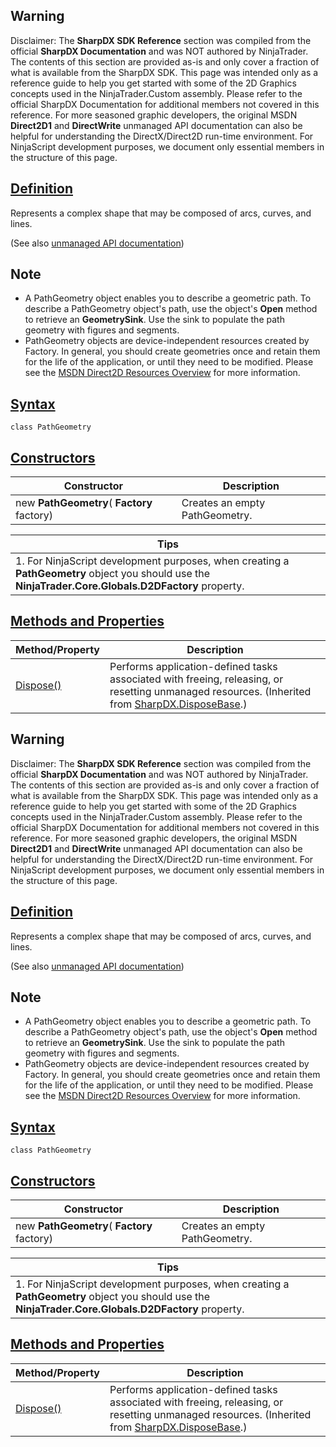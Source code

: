 ## Warning

Disclaimer: The **SharpDX SDK Reference** section was compiled from the official **SharpDX Documentation** and was NOT authored by NinjaTrader. The contents of this section are provided as-is and only cover a fraction of what is available from the SharpDX SDK. This page was intended only as a reference guide to help you get started with some of the 2D Graphics concepts used in the NinjaTrader.Custom assembly. Please refer to the official SharpDX Documentation for additional members not covered in this reference. For more seasoned graphic developers, the original MSDN **Direct2D1** and **DirectWrite** unmanaged API documentation can also be helpful for understanding the DirectX/Direct2D run-time environment. For NinjaScript development purposes, we document only essential members in the structure of this page.

## [Definition](https://developer.ninjatrader.com/docs/desktop/sharpdx_direct2d1_pathgeometry\#definition)

Represents a complex shape that may be composed of arcs, curves, and lines.

(See also [unmanaged API documentation](http://msdn.microsoft.com/en-us/library/dd371512.aspx))

## Note

- A PathGeometry object enables you to describe a geometric path. To describe a PathGeometry object's path, use the object's **Open** method to retrieve an **GeometrySink**. Use the sink to populate the path geometry with figures and segments.
- PathGeometry objects are device-independent resources created by Factory. In general, you should create geometries once and retain them for the life of the application, or until they need to be modified. Please see the [MSDN Direct2D Resources Overview](https://msdn.microsoft.com/en-us/library/dd756757(v=vs.85).aspx) for more information.

## [Syntax](https://developer.ninjatrader.com/docs/desktop/sharpdx_direct2d1_pathgeometry\#syntax)

`class PathGeometry`

## [Constructors](https://developer.ninjatrader.com/docs/desktop/sharpdx_direct2d1_pathgeometry\#constructors)

| Constructor | Description |
| --- | --- |
| new **PathGeometry**( **Factory** factory) | Creates an empty PathGeometry. |

| Tips |
| --- |
| 1. For NinjaScript development purposes, when creating a **PathGeometry** object you should use the **NinjaTrader.Core.Globals.D2DFactory** property. | 2. General information Direct2D Path Geometries can be found on the [MSDN Path Geometries Overview](https://msdn.microsoft.com/en-us/library/ee264309(v=vs.85).aspx). |

## [Methods and Properties](https://developer.ninjatrader.com/docs/desktop/sharpdx_direct2d1_pathgeometry\#methods-and-properties)

| Method/Property | Description |
| --- | --- |
| [Dispose()](https://developer.ninjatrader.com/docs/desktop/sharpdx_disposebase_dispose) | Performs application-defined tasks associated with freeing, releasing, or resetting unmanaged resources. (Inherited from [SharpDX.DisposeBase](https://developer.ninjatrader.com/docs/desktop/sharpdx_disposebase).) | [FigureCount](https://developer.ninjatrader.com/docs/desktop/sharpdx_direct2d1_pathgeometry_figurecount) | Retrieves the number of figures in the path geometry. | [FillContainsPoint()](https://developer.ninjatrader.com/docs/desktop/sharpdx_direct2d1_pathgeometry_fillcontainspoint) | Indicates whether the area filled by the geometry would contain the specified point given the specified flattening tolerance. | [GetBounds()](https://developer.ninjatrader.com/docs/desktop/sharpdx_direct2d1_pathgeometry_getbounds) | Retrieves the bounds of the geometry. | [IsDisposed](https://developer.ninjatrader.com/docs/desktop/sharpdx_disposebase_isdisposed) | Gets a value indicating whether this instance is disposed. (Inherited from [SharpDX.DisposeBase](https://developer.ninjatrader.com/docs/desktop/sharpdx_disposebase).) | [Open()](https://developer.ninjatrader.com/docs/desktop/sharpdx_direct2d1_pathgeometry_open) | Retrieves the geometry sink that is used to populate the path geometry with figures and segments. | [SegmentCount](https://developer.ninjatrader.com/docs/desktop/sharpdx_direct2d1_pathgeometry_segmentcount) | Retrieves the number of segments in the path geometry. | [StrokeContainsPoint()](https://developer.ninjatrader.com/docs/desktop/sharpdx_direct2d1_pathgeometry_strokecontainspoint) | Determines whether the geometry's stroke contains the specified point given the specified stroke thickness, style, and transform. |

## Warning

Disclaimer: The **SharpDX SDK Reference** section was compiled from the official **SharpDX Documentation** and was NOT authored by NinjaTrader. The contents of this section are provided as-is and only cover a fraction of what is available from the SharpDX SDK. This page was intended only as a reference guide to help you get started with some of the 2D Graphics concepts used in the NinjaTrader.Custom assembly. Please refer to the official SharpDX Documentation for additional members not covered in this reference. For more seasoned graphic developers, the original MSDN **Direct2D1** and **DirectWrite** unmanaged API documentation can also be helpful for understanding the DirectX/Direct2D run-time environment. For NinjaScript development purposes, we document only essential members in the structure of this page.

## [Definition](https://developer.ninjatrader.com/docs/desktop/sharpdx_direct2d1_pathgeometry\#definition)

Represents a complex shape that may be composed of arcs, curves, and lines.

(See also [unmanaged API documentation](http://msdn.microsoft.com/en-us/library/dd371512.aspx))

## Note

- A PathGeometry object enables you to describe a geometric path. To describe a PathGeometry object's path, use the object's **Open** method to retrieve an **GeometrySink**. Use the sink to populate the path geometry with figures and segments.
- PathGeometry objects are device-independent resources created by Factory. In general, you should create geometries once and retain them for the life of the application, or until they need to be modified. Please see the [MSDN Direct2D Resources Overview](https://msdn.microsoft.com/en-us/library/dd756757(v=vs.85).aspx) for more information.

## [Syntax](https://developer.ninjatrader.com/docs/desktop/sharpdx_direct2d1_pathgeometry\#syntax)

`class PathGeometry`

## [Constructors](https://developer.ninjatrader.com/docs/desktop/sharpdx_direct2d1_pathgeometry\#constructors)

| Constructor | Description |
| --- | --- |
| new **PathGeometry**( **Factory** factory) | Creates an empty PathGeometry. |

| Tips |
| --- |
| 1. For NinjaScript development purposes, when creating a **PathGeometry** object you should use the **NinjaTrader.Core.Globals.D2DFactory** property. | 2. General information Direct2D Path Geometries can be found on the [MSDN Path Geometries Overview](https://msdn.microsoft.com/en-us/library/ee264309(v=vs.85).aspx). |

## [Methods and Properties](https://developer.ninjatrader.com/docs/desktop/sharpdx_direct2d1_pathgeometry\#methods-and-properties)

| Method/Property | Description |
| --- | --- |
| [Dispose()](https://developer.ninjatrader.com/docs/desktop/sharpdx_disposebase_dispose) | Performs application-defined tasks associated with freeing, releasing, or resetting unmanaged resources. (Inherited from [SharpDX.DisposeBase](https://developer.ninjatrader.com/docs/desktop/sharpdx_disposebase).) | [FigureCount](https://developer.ninjatrader.com/docs/desktop/sharpdx_direct2d1_pathgeometry_figurecount) | Retrieves the number of figures in the path geometry. | [FillContainsPoint()](https://developer.ninjatrader.com/docs/desktop/sharpdx_direct2d1_pathgeometry_fillcontainspoint) | Indicates whether the area filled by the geometry would contain the specified point given the specified flattening tolerance. | [GetBounds()](https://developer.ninjatrader.com/docs/desktop/sharpdx_direct2d1_pathgeometry_getbounds) | Retrieves the bounds of the geometry. | [IsDisposed](https://developer.ninjatrader.com/docs/desktop/sharpdx_disposebase_isdisposed) | Gets a value indicating whether this instance is disposed. (Inherited from [SharpDX.DisposeBase](https://developer.ninjatrader.com/docs/desktop/sharpdx_disposebase).) | [Open()](https://developer.ninjatrader.com/docs/desktop/sharpdx_direct2d1_pathgeometry_open) | Retrieves the geometry sink that is used to populate the path geometry with figures and segments. | [SegmentCount](https://developer.ninjatrader.com/docs/desktop/sharpdx_direct2d1_pathgeometry_segmentcount) | Retrieves the number of segments in the path geometry. | [StrokeContainsPoint()](https://developer.ninjatrader.com/docs/desktop/sharpdx_direct2d1_pathgeometry_strokecontainspoint) | Determines whether the geometry's stroke contains the specified point given the specified stroke thickness, style, and transform. |